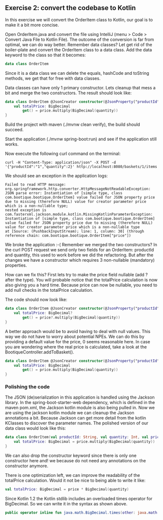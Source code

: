 ## Exercise 2: convert the codebase to Kotlin

In this exercise we will convert the OrderItem class to Kotlin, our goal is to make it a bit more concise.

Open OrderItem.java and convert the file using IntelliJ (menu > Code > Convert Java File to Kotlin File). The outcome of the conversion is far from optimal, we can do way better. Remember data classes? Let get rid of the boiler-plate and convert the OrderItem class to a data class. Add the data keyword to the class so that it becomes:

```kotlin
data class OrderItem
```

Since it is a data class we can delete the equals, hashCode and toString methods, we get that for free with data classes. 

Data classes can have only 1 primary constructor. Lets cleanup that mess a bit and merge the two constructors. The result should look like:

```kotlin
data class OrderItem @JsonCreator constructor(@JsonProperty("productId") val productId: String, @JsonProperty("quantity") val quantity: Int, val price: BigDecimal) {
    val totalPrice: BigDecimal
        get() = price.multiply(BigDecimal(quantity))
}
```

Build the project with maven (./mvnw clean verify), the build should succeed.

Start the application (./mvnw spring-boot:run) and see if the application still works. 

Now execute the following curl command on the terminal:

```                                                                                                                                                                                                                                                                                                                                                            
curl -H "Content-Type: application/json" -X POST -d '{"productId":"1","quantity":2}' http://localhost:8080/baskets/1/items
```

We should see an exception in the application logs:

```
Failed to read HTTP message: org.springframework.http.converter.HttpMessageNotReadableException: 
JSON parse error: Instantiation of [simple type, class com.bootique.bootique.OrderItem] value failed for JSON property price due to missing (therefore NULL) value for creator parameter price which is a non-nullable type; 
nested exception is com.fasterxml.jackson.module.kotlin.MissingKotlinParameterException: Instantiation of [simple type, class com.bootique.bootique.OrderItem] value failed for JSON property price due to missing (therefore NULL) value for creator parameter price which is a non-nullable type
at [Source: (PushbackInputStream); line: 1, column: 30] (through reference chain: com.bootique.bootique.OrderItem["price"])
```

We broke the application :-( Remember we merged the two constructors? In the curl POST request we send only two fields for an OrderItem: productId and quantity, this used to work before we did the refactoring. But after the changes we have a constructor which requires 3 non-nullable (mandatory) properties. 

How can we fix this? First lets try to make the price field nullable (add ? after the type). You will probable notice that the totalPrice calculation is now also giving you a hard time. Because price can now be nullable, you need to add null checks in the totalPrice calculation.

The code should now look like:

```kotlin
data class OrderItem @JsonCreator constructor(@JsonProperty("productId") val productId: String, @JsonProperty("quantity") val quantity: Int, val price: BigDecimal?) {
    val totalPrice: BigDecimal?
        get() = price?.multiply(BigDecimal(quantity))
}
```

A better approach would be to avoid having to deal with null values. This way we do not have to worry about potential NPEs. We can do this by providing a default value for the price, 0 seems reasonable here. In case you are wondering where the real price is calculated, take a look at the BootiqueController.addToBasket().

```kotlin
data class OrderItem @JsonCreator constructor(@JsonProperty("productId") val productId: String, @JsonProperty("quantity") val quantity: Int, val price: BigDecimal = BigDecimal.ZERO) {
    val totalPrice: BigDecimal
        get() = price.multiply(BigDecimal(quantity))
}
```

### Polishing the code

The JSON (de)serialization in this application is handled using the Jackson library. In the spring-boot-starter-web dependency, which is defined in the maven pom.xml, the Jackson kotlin module is also being pulled in. Now we are using the jackson kotlin module we can cleanup the Jackson annotations a bit. Because Jackson can get more detail from the kotlin KClasses to discover the parameter names. The polished version of our data class would look like this:

```kotlin
data class OrderItem(val productId: String, val quantity: Int, val price: BigDecimal = BigDecimal.ZERO) {
    val totalPrice: BigDecimal = price.multiply(BigDecimal(quantity))
}
```
We can also drop the constructor keyword since there is only one constructor here and! we because do not need any annotations on the constructor anymore.

There is one optimization left, we can improve the readability of the totalPrice calculation. Would it not be nice to being able to write it like:

```kotlin
val totalPrice: BigDecimal = price * BigDecimal(quantity)
```

Since Kotlin 1.2 the Kotlin stdlib includes an overloaded times operator for BigDecimal. So we can write it in the syntax as shown above.

```kotlin
public operator inline fun java.math.BigDecimal.times(other: java.math.BigDecimal): java.math.BigDecimal
```
